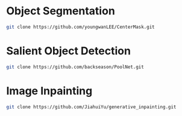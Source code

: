# Object Segmentation
```bash
git clone https://github.com/youngwanLEE/CenterMask.git
```
# Salient Object Detection
```bash
git clone https://github.com/backseason/PoolNet.git
```
# Image Inpainting
```bash
git clone https://github.com/JiahuiYu/generative_inpainting.git
```
